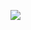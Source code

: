 [![](https://mermaid.ink/img/pako:eNrVVk1P20AQ_SurvdBKAcWJ4wQfkCpQURFICFQOJRy29saZ1t41692qNOK_9Nj0b-SPddaOHSe2Qz9OzYWwfjP75r15kRc0kCGnPs34o-Ei4GfAIsWSqSD4YYGWirzXEEPGNDeqOE6Z0hBAyoQmVwxE8_RcQRzz5vmb2QyCOYv4qRSZ3Is4VyydA5JqYi64OeOX7A74rVbIKwIEFbAa18OTE0vOJ5cM51Ik5iRV0g6XrHvax4iq1fjkjCdMhAXcMgH8Gh6slpppAgI0sLh5U3XVW2mUgJeL1zcXMvnkXfEMMovnqYGs1qGb67WSqcwKrgnaiHexUr49JE_nEjLYVL1am0GkIZXqr0tFWYwmW9iWZTVKu55uj1NeEuxW75btM0LI5KOy44FeLdFxwJJNp50hm3xqruzvFEuZkguTPZqD1XdLOQSLQE_QDLHB2U_hXet9xYmlzkiUw0jIRO5pQ4YOKcrNuGXmC4-YyoVYb1Ley4jt_WjQKjtcca1xYpznE8qwodRR1pItHChNY7sUVsKMqNWPyP5FVRL0uGzd2rBVnxuurSOFQELihFaiNlotyjTb3aGTMIOi3ZZpGcpl9KYlF-HvL-DGRZyTZxkiq0Uow8FjnP8-j0eVnIfuhFSY9oxE2z95WySr0n05CVfLmAGOaR23Fv1RXmrsaokpeu5k5L4zJPZHZMZVwrVRuV7oyYyL1U-k9PBSgmoMWjJUyZPggP_N1tdm-ou977T9hmcpDzRv9aizRRurf41PJ8XrfA3yVWSdO7HOke1MezRBFIMQ30cW9sGU6jm6PaU-fg2Z-jylU_GMOGa0vH0SAfW1MrxHlTTRnPozhnnsUZOGSGH9JlOd4qvDBymTsgT_pf6CfqW-6xw5xxNvNBoPx443GQzcHn2i_uFgPDzyPM9x3UH_2HH7o9Fzj37LWzhHruc6_clo4g0dZ-j2h8-_AEzBJdE?type=png)](https://mermaid.live/edit#pako:eNrVVk1P20AQ_SurvdBKAcWJ4wQfkCpQURFICFQOJRy29saZ1t41692qNOK_9Nj0b-SPddaOHSe2Qz9OzYWwfjP75r15kRc0kCGnPs34o-Ei4GfAIsWSqSD4YYGWirzXEEPGNDeqOE6Z0hBAyoQmVwxE8_RcQRzz5vmb2QyCOYv4qRSZ3Is4VyydA5JqYi64OeOX7A74rVbIKwIEFbAa18OTE0vOJ5cM51Ik5iRV0g6XrHvax4iq1fjkjCdMhAXcMgH8Gh6slpppAgI0sLh5U3XVW2mUgJeL1zcXMvnkXfEMMovnqYGs1qGb67WSqcwKrgnaiHexUr49JE_nEjLYVL1am0GkIZXqr0tFWYwmW9iWZTVKu55uj1NeEuxW75btM0LI5KOy44FeLdFxwJJNp50hm3xqruzvFEuZkguTPZqD1XdLOQSLQE_QDLHB2U_hXet9xYmlzkiUw0jIRO5pQ4YOKcrNuGXmC4-YyoVYb1Ley4jt_WjQKjtcca1xYpznE8qwodRR1pItHChNY7sUVsKMqNWPyP5FVRL0uGzd2rBVnxuurSOFQELihFaiNlotyjTb3aGTMIOi3ZZpGcpl9KYlF-HvL-DGRZyTZxkiq0Uow8FjnP8-j0eVnIfuhFSY9oxE2z95WySr0n05CVfLmAGOaR23Fv1RXmrsaokpeu5k5L4zJPZHZMZVwrVRuV7oyYyL1U-k9PBSgmoMWjJUyZPggP_N1tdm-ou977T9hmcpDzRv9aizRRurf41PJ8XrfA3yVWSdO7HOke1MezRBFIMQ30cW9sGU6jm6PaU-fg2Z-jylU_GMOGa0vH0SAfW1MrxHlTTRnPozhnnsUZOGSGH9JlOd4qvDBymTsgT_pf6CfqW-6xw5xxNvNBoPx443GQzcHn2i_uFgPDzyPM9x3UH_2HH7o9Fzj37LWzhHruc6_clo4g0dZ-j2h8-_AEzBJdE)
